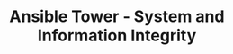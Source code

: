 ---
permalink: /product-documents/ansible-tower/nist-800-53/si/
layout: control_response
title: Ansible Tower - System and Information Integrity
category: Product Documents
lead: |
  Control responses for NIST 800-53 rev4.
subnav:
  data: components.ansible-tower.policies.SI-Systems_and_Information_Integrity.component
  href: ['#%', control_key]
  text: control_key
product_info:
  name: Ansible Tower
  opencontrol_component: ansible-tower
  control_family: SI-Systems_and_Information_Integrity
---